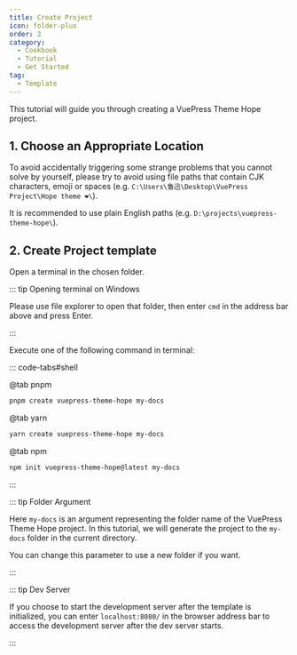 ```yaml
---
title: Create Project
icon: folder-plus
order: 2
category:
  - Cookbook
  - Tutorial
  - Get Started
tag:
  - Template
---
```


This tutorial will guide you through creating a VuePress Theme Hope project.

<!-- more -->

## 1. Choose an Appropriate Location

To avoid accidentally triggering some strange problems that you cannot solve by yourself, please try to avoid using file paths that contain CJK characters, emoji or spaces (e.g. `C:\Users\鲁迅\Desktop\VuePress Project\Hope theme ❤️\`).

It is recommended to use plain English paths (e.g. `D:\projects\vuepress-theme-hope\`).

## 2. Create Project template

Open a terminal in the chosen folder.

::: tip Opening terminal on Windows

Please use file explorer to open that folder, then enter `cmd` in the address bar above and press Enter.

:::

Execute one of the following command in terminal:

::: code-tabs#shell

@tab pnpm

```bash
pnpm create vuepress-theme-hope my-docs
```

@tab yarn

```bash
yarn create vuepress-theme-hope my-docs
```

@tab npm

```bash
npm init vuepress-theme-hope@latest my-docs
```

:::

::: tip Folder Argument

Here `my-docs` is an argument representing the folder name of the VuePress Theme Hope project. In this tutorial, we will generate the project to the `my-docs` folder in the current directory.

You can change this parameter to use a new folder if you want.

:::

::: tip Dev Server

If you choose to start the development server after the template is initialized, you can enter `localhost:8080/` in the browser address bar to access the development server after the dev server starts.

:::
